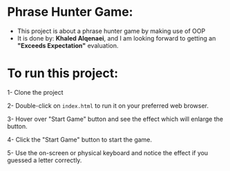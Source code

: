 # Phrase Hunter Game:
- This project is about a phrase hunter game by making use of OOP
- It is done by: **Khaled Alqenaei**, and I am looking forward to getting an **"Exceeds Expectation"** evaluation.

# To run this project:
1- Clone the project

2- Double-click on `index.html` to run it on your preferred web browser.

3- Hover over "Start Game" button and see the effect which will enlarge the button.

4- Click the "Start Game" button to start the game.

5- Use the on-screen or physical keyboard and notice the effect if you guessed a letter correctly.